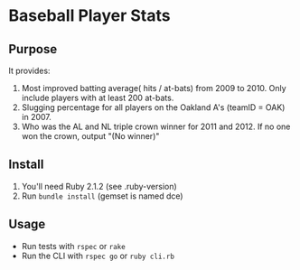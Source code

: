 # Baseball Player Stats

## Purpose

It provides:
1. Most improved batting average( hits / at-bats) from 2009 to 2010.
   Only include players with at least 200 at-bats.
2. Slugging percentage for all players on the Oakland A's (teamID = OAK) in 2007.
3. Who was the AL and NL triple crown winner for 2011 and 2012. If no one won the crown, output "(No winner)"

## Install

1. You'll need Ruby 2.1.2 (see .ruby-version)
2. Run `bundle install` (gemset is named dce)

## Usage

- Run tests with `rspec` or `rake`
- Run the CLI with `rspec go` or `ruby cli.rb`

